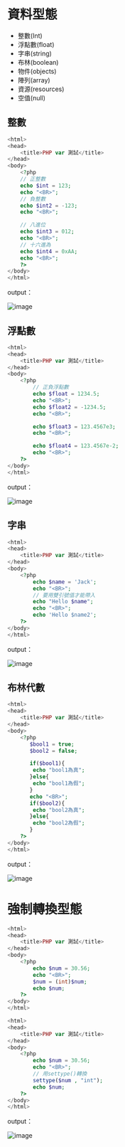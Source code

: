 # 資料型態

- 整數(Int)
- 浮點數(float)
- 字串(string)
- 布林(boolean)
- 物件(objects)
- 陣列(array)
- 資源(resources)
- 空值(null)

## 整數
```php
<html>
<head> 
    <title>PHP var 測試</title>
</head>
<body>
    <?php
    // 正整數
    echo $int = 123;
    echo "<BR>";
    // 負整數
    echo $int2 = -123;
    echo "<BR>";

    // 八進位
    echo $int3 = 012;
    echo "<BR>";
    // 十六進為
    echo $int4 = 0xAA;
    echo "<BR>";
    ?>
</body>
</html>
```

output：

![image](https://user-images.githubusercontent.com/55253641/173348450-4796c39b-eca6-4ee2-9e39-d8956536b395.png)


## 浮點數
```php
<html>
<head> 
    <title>PHP var 測試</title>
</head>
<body>
    <?php
        // 正負浮點數
        echo $float = 1234.5;
        echo "<BR>";
        echo $float2 = -1234.5;
        echo "<BR>";

        echo $float3 = 123.4567e3;
        echo "<BR>";

        echo $float4 = 123.4567e-2;
        echo "<BR>";
    ?>
</body>
</html>
```

output：

![image](https://user-images.githubusercontent.com/55253641/173350240-559cc6d6-847b-4fd4-b324-ea7aeebbc5a2.png)


## 字串


```php
<html>
<head> 
    <title>PHP var 測試</title>
</head>
<body>
    <?php
        echo $name = 'Jack';
        echo "<BR>";
        // 要用雙引號值才能帶入
        echo "Hello $name";
        echo "<BR>";
        echo 'Hello $name2';
    ?>
</body>
</html>
```
output：

![image](https://user-images.githubusercontent.com/55253641/173351077-8b4ec3dd-efe8-43a8-9db0-a774e6145088.png)

## 布林代數
```php
<html>
<head> 
    <title>PHP var 測試</title>
</head>
<body>
    <?php
       $bool1 = true;
       $bool2 = false;

       if($bool1){
        echo "bool1為真";
       }else{
        echo "bool1為假";
       }
       echo "<BR>";
       if($bool2){
        echo "bool2為真";
       }else{
        echo "bool2為假";
       }
    ?>
</body>
</html>
```

output：

![image](https://user-images.githubusercontent.com/55253641/173351655-ddc5f83f-41c5-4990-a345-b8f1378f55d9.png)

# 強制轉換型態

```php
<html>
<head> 
    <title>PHP var 測試</title>
</head>
<body>
    <?php
        echo $num = 30.56;
        echo "<BR>";
        $num = (int)$num;
        echo $num;
    ?>
</body>
</html>
```

```php
<html>
<head> 
    <title>PHP var 測試</title>
</head>
<body>
    <?php
        echo $num = 30.56;
        echo "<BR>";
        // 用settype()轉換
        settype($num , "int");
        echo $num;
    ?>
</body>
</html>
```
output：

![image](https://user-images.githubusercontent.com/55253641/173357111-c9e98d03-f3e9-4c30-9d6f-bbb273b3d3f5.png)





